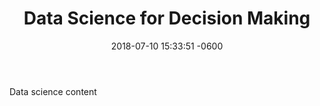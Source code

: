 ﻿---
layout: post
title:  "Data Science for Decision Making"
date:   2018-07-10 15:33:51 -0600
---

Data science content
